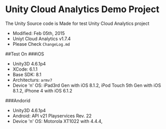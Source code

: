 # Unity Cloud Analytics Demo Project
The Unity Source code is Made for test Unity Cloud Analytics project

* Modified: Feb 05th, 2015
* Uniyt Cloud Analytics v1.7.4
* Please Check `ChangeLog.md`

##Test On
###iOS
- Unity3D 4.6.1p4
- XCode: 6.1.1
- Base SDK: 8.1
- Architecturs: `armv7`
- Device 'n' OS: iPad3rd Gen with iOS 8.1.2, iPod Touch 5th Gen  with iOS 8.1.2, iPhone 4 with iOS 6.1.2

###Andorid
- Unity3D 4.6.1p4
- Android: API v21 Playservices Rev. 22
- Device 'n' OS: Motorola XT1022 with 4.4.4,

